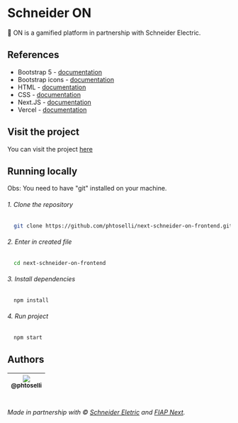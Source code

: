 # Schneider ON

🌱 ON is a gamified platform in partnership with Schneider Electric.

## References
- Bootstrap 5 - [documentation](https://getbootstrap.com/docs/5.3/getting-started/introduction/)
- Bootstrap icons - [documentation](https://icons.getbootstrap.com/)
- HTML - [documentation](https://developer.mozilla.org/en-US/docs/Web/HTML)
- CSS - [documentation](https://developer.mozilla.org/en-US/docs/Web/CSS)
- Next.JS - [documentation](https://nextjs.org/docs)
- Vercel - [documentation](https://vercel.com/docs)


## Visit the project
You can visit the project [here](https://schneider-on.vercel.app/)


## Running locally
  Obs: You need to have "git" installed on your machine.

###### 1. Clone the repository
``` bash
  git clone https://github.com/phtoselli/next-schneider-on-frontend.git
```
###### 2. Enter in created file
``` bash
  cd next-schneider-on-frontend
```
###### 3. Install dependencies
``` bash
  npm install
```
###### 4. Run project
``` bash
  npm start
```


## Authors

| [<img src="https://avatars.githubusercontent.com/u/73919445?v=4&s=115"><br><sub>@phtoselli</sub>](https://www.linkedin.com/in/phtoselli/) |
| :---: |

#

###### Made in partnership with &copy; [Schneider Eletric](https://www.se.com/ww/en/) and [FIAP Next](https://www.fiap.com.br/next/).
